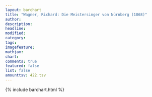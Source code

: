 ```yaml
---
layout: barchart
title: "Wagner, Richard: Die Meistersinger von Nürnberg (1868)"
author:
description:
headline:
modified:
category:
tags:
imagefeature: 
mathjax: 
chart: 
comments: true
featured: false
list: false
amounttsv: 422.tsv
---
```

{% include barchart.html %}
